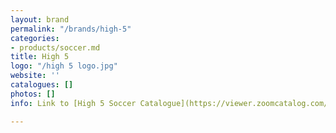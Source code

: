 ```yaml
---
layout: brand
permalink: "/brands/high-5"
categories:
- products/soccer.md
title: High 5
logo: "/high 5 logo.jpg"
website: ''
catalogues: []
photos: []
info: Link to [High 5 Soccer Catalogue](https://viewer.zoomcatalog.com/augusta-sportswear-soccer-2020)

---
```

